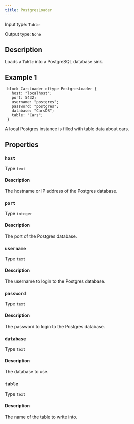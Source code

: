 ```yaml
---
title: PostgresLoader
---
```


<!-- Do NOT change this document as it is auto-generated from the language server -->

Input type: `Table`

Output type: `None`

## Description

Loads a `Table` into a PostgreSQL database sink.

## Example 1

```jayvee
 block CarsLoader oftype PostgresLoader {
   host: "localhost";
   port: 5432;
   username: "postgres";
   password: "postgres";
   database: "CarsDB";
   table: "Cars";
 }
```

A local Postgres instance is filled with table data about cars.

## Properties

### `host`

Type `text`

#### Description

The hostname or IP address of the Postgres database.

### `port`

Type `integer`

#### Description

The port of the Postgres database.

### `username`

Type `text`

#### Description

The username to login to the Postgres database.

### `password`

Type `text`

#### Description

The password to login to the Postgres database.

### `database`

Type `text`

#### Description

The database to use.

### `table`

Type `text`

#### Description

The name of the table to write into.
